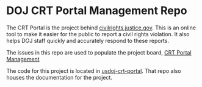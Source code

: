 # DOJ CRT Portal Management Repo

The CRT Portal is the project behind [civilrights.justice.gov](https://civilrights.justice.gov/). This is an online tool to make it easier for the public to report a civil rights violation. It also helps DOJ staff quickly and accurately respond to these reports.

The issues in this repo are used to populate the project board, [CRT Portal Management](https://github.com/usdoj-crt/crt-portal-management/projects/1)

The code for this project is located in [usdoj-crt-portal](https://github.com/usdoj-crt/crt-portal). That repo also houses the documentation for the project.

